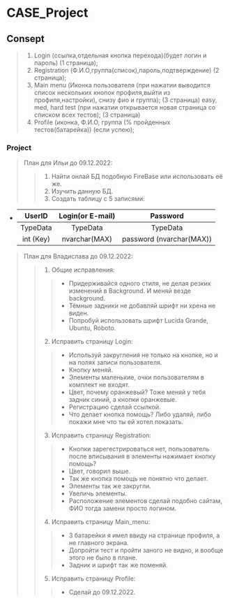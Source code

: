 # CASE_Project

## Consept
> 1) Login (ссылка,отдельная кнопка перехода)(будет логин и пароль) (1 страница);
> 2) Registration (Ф.И.О,группа(список),пароль,подтверждение) (2 страница);
> 3) Main menu (Иконка пользователя (при нажатии выводится список нескольких кнопок профиля,выйти из профиля,настройки), снизу фио и группа); (3 страница)
easy, med, hard test (при нажатии открывается новая страница со списком всех тестов); (3 страница)
> 4) Profile (иконка, Ф.И.О, группа (% пройденных тестов(батарейка)) (если успею);

### Project
> План для Ильи до 09.12.2022:
>> 1) Найти онлай БД подобную FireBase или использовать её же.
>> 2) Изучить данную БД.
>> 3) Создать таблицу с 5 записями:
* | UserID        | Login(or E-mail) | Password |
  | :-----------: |:-------------:   | :-----:  |
  | TypeData      | TypeData         | TypeData |
  | int (Key)     | nvarchar(MAX)    | password (nvarchar(MAX)) |
> План для Владислава до 09.12.2022:
>> 1) Общие исправления:
>>> * Придерживайся одного стиля, не делая резких изменений в Background. И меняй везде background.
>>> * Тёмные задники не добавляй шрифт ни хрена не виден.
>>> * Попробуй использовать шрифт Lucida Grande, Ubuntu, Roboto.
>> 2) Исправить страницу Login:
>>> * Используй закругления не только на кнопке, но и на полях записи пользователя.
>>> * Кнопку меняй.
>>> * Элементы маленькие, очки пользователям в комплект не входят.
>>> * Цвет, почему оранжевый? Тоже меняй у тебя задник синий, а кнопки оранжевые.
>>> * Регистрацию сделай ссылкой.
>>> * Что делает кнопка помощь? Либо удаляй, либо покажи мне что ты ей хотел показать.
>> 3) Исправить страницу Registration:
>>> * Кнопки зарегестрироваться нет, пользователь после вписывания в элементы нажимает кнопку помощь?
>>> * Цвет, говорил выше.
>>> * Так же кнопка помощь не понятно что делает.
>>> * Элементы так же закругли.
>>> * Увеличь элементы.
>>> * Расположение элементов сделай подобно сайтам, ФИО тогда замени просто логином.
>> 4) Исправить страницу Main_menu:
>>> * 3 батарейки я имел ввиду на странице профиля, а не главного экрана.
>>> * Допройти тест и пройти заного не видно, и вообще этого не было в плане.
>>> * Задник и шрифт так же поменяй.
>> 5) Исправить страницу Profile:
>>> * Сделай до 09.12.2022.
